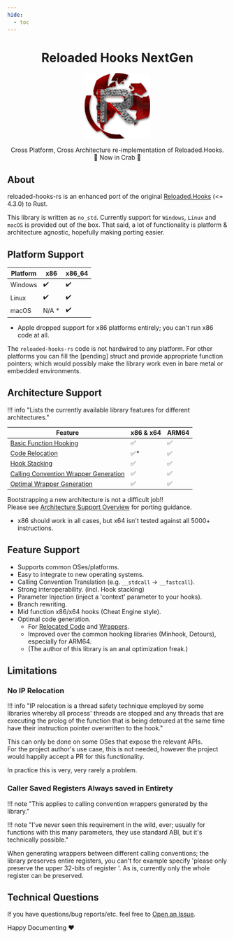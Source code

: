 ```yaml
---
hide:
  - toc
---
```


<div align="center">
	<h1>Reloaded Hooks NextGen</h1>
	<img src="Reloaded/Images/Reloaded-Icon.png" width="150" align="center" />
	<br/> <br/>
    Cross Platform, Cross Architecture re-implementation of Reloaded.Hooks.<br/>
    🦀 Now in Crab 🦀
</div>

## About

reloaded-hooks-rs is an enhanced port of the original [Reloaded.Hooks][Reloaded.Hooks] (<= 4.3.0) to Rust.

This library is written as `no_std`. Currently support for `Windows`, `Linux` and `macOS` is provided 
out of the box. That said, a lot of functionality is platform & architecture agnostic, hopefully making 
porting easier.  

## Platform Support

| Platform | x86   | x86_64 |
| -------- | ----- | ------ |
| Windows  | ✔️     | ✔️      |
| Linux    | ✔️     | ✔️      |
| macOS    | N/A * | ✔️      |

* Apple dropped support for x86 platforms entirely; you can't run x86 code at all.

The `reloaded-hooks-rs` code is not hardwired to any platform. For other platforms you can fill the
[pending] struct and provide appropriate function pointers; which would possibly make the library work 
even in bare metal or embedded environments.

## Architecture Support

!!! info "Lists the currently available library features for different architectures."

| Feature                                                                                           | x86 & x64 | ARM64 |
| ------------------------------------------------------------------------------------------------- | --------- | ----- |
| [Basic Function Hooking](./dev/arch/overview.md#basic-function-hooking)                               | ✅         | ✅     |
| [Code Relocation](./dev/arch/overview.md#code-relocation)                                             | ✅*        | ✅      |
| [Hook Stacking](./dev/arch/overview.md#hook-stacking)                                                 | ✅         | ✅     |
| [Calling Convention Wrapper Generation](./dev/arch/overview.md#calling-convention-wrapper-generation) | ✅         | ✅     |
| [Optimal Wrapper Generation](./dev/arch/overview.md#optimal-wrapper-generation)                       | ✅         | ✅     |

Bootstrapping a new architecture is not a difficult job!!  
Please see [Architecture Support Overview](./dev/arch/overview.md) for porting guidance.

* x86 should work in all cases, but x64 isn't tested against all 5000+ instructions.

## Feature Support

- Supports common OSes/platforms.  
- Easy to integrate to new operating systems.  
- Calling Convention Translation (e.g. `__stdcall` -> `__fastcall`).  
- Strong interoperability. (incl. Hook stacking)  
- Parameter Injection (inject a 'context' parameter to your hooks).  
- Branch rewriting.  
- Mid function x86/x64 hooks (Cheat Engine style).  
- Optimal code generation.  
    - For [Relocated Code](./dev/arch/overview.md#code-relocation) and [Wrappers](./dev/arch/overview.md#optimal-wrapper-generation).  
    - Improved over the common hooking libraries (Minhook, Detours), especially for ARM64.  
    - (The author of this library is an anal optimization freak.) 

## Limitations

### No IP Relocation

!!! info "IP relocation is a thread safety technique employed by some libraries whereby all process' threads are stopped and any threads that are executing the prolog of the function that is being detoured at the same time have their instruction pointer overwritten to the hook."

This can only be done on some OSes that expose the relevant APIs.  
For the project author's use case, this is not needed, however the project would happily accept a 
PR for this functionality.  

In practice this is very, very rarely a problem.

### Caller Saved Registers Always saved in Entirety

!!! note "This applies to calling convention wrappers generated by the library."

!!! note "I've never seen this requirement in the wild, ever; usually for functions with this many parameters, they use standard ABI, but it's technically possible."

When generating wrappers between different calling conventions; the library preserves entire registers,
you can't for example specify 'please only preserve the upper 32-bits of register <x>'. As is, currently
only the whole register can be preserved.

## Technical Questions

If you have questions/bug reports/etc. feel free to [Open an Issue][OpenAnIssue].

Happy Documenting ❤️

[OpenAnIssue]: https://github.com/Reloaded-Project/Reloaded.Hooks-rs/issues/new
[Reloaded.Hooks]: https://github.com/Reloaded-Project/Reloaded.Hooks
